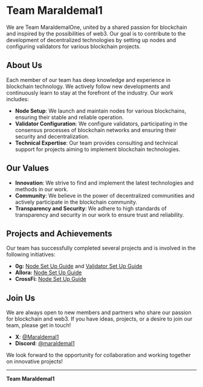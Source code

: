 # Team Maraldemal1

We are Team MaraldemalOne, united by a shared passion for blockchain and inspired by the possibilities of web3. Our goal is to contribute to the development of decentralized technologies by setting up nodes and configuring validators for various blockchain projects.

## About Us

Each member of our team has deep knowledge and experience in blockchain technology. We actively follow new developments and continuously learn to stay at the forefront of the industry. Our work includes:

- **Node Setup**: We launch and maintain nodes for various blockchains, ensuring their stable and reliable operation.
- **Validator Configuration**: We configure validators, participating in the consensus processes of blockchain networks and ensuring their security and decentralization.
- **Technical Expertise**: Our team provides consulting and technical support for projects aiming to implement blockchain technologies.

## Our Values

- **Innovation**: We strive to find and implement the latest technologies and methods in our work.
- **Community**: We believe in the power of decentralized communities and actively participate in the blockchain community.
- **Transparency and Security**: We adhere to high standards of transparency and security in our work to ensure trust and reliability.

## Projects and Achievements

Our team has successfully completed several projects and is involved in the following initiatives:

- **0g:** [Node Set Up Guide](https://github.com/Maraldemal1/networks/blob/main/0g/node-guide.md) and [Validator Set Up Guide](https://github.com/Maraldemal1/networks/blob/main/0g/validator-guide.md)
- **Allora:** [Node Set Up Guide](https://github.com/Maraldemal1/networks/blob/main/allora/node-guide.md)
- **CrossFi:** [Node Set Up Guide](https://github.com/Maraldemal1/networks/blob/main/crossfi/node-guide.md)

## Join Us

We are always open to new members and partners who share our passion for blockchain and web3. If you have ideas, projects, or a desire to join our team, please get in touch!

- **X**: [@Maraldemal1](https://x.com/Maraldemal1)
- **Discord**: [@maraldemal1](https://discordapp.com/users/846158752750632961)

We look forward to the opportunity for collaboration and working together on innovative projects!

---
**Team Maraldemal1**
